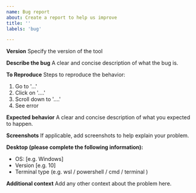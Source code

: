 ```yaml
---
name: Bug report
about: Create a report to help us improve
title: ''
labels: 'bug'

---
```

**Version**
Specify the version of the tool

**Describe the bug**
A clear and concise description of what the bug is.

**To Reproduce**
Steps to reproduce the behavior:
1. Go to '...'
2. Click on '....'
3. Scroll down to '....'
4. See error

**Expected behavior**
A clear and concise description of what you expected to happen.

**Screenshots**
If applicable, add screenshots to help explain your problem.

**Desktop (please complete the following information):**
 - OS: [e.g. Windows]
 - Version [e.g. 10]
 - Terminal type (e.g. wsl / powershell / cmd / terminal )

**Additional context**
Add any other context about the problem here.
